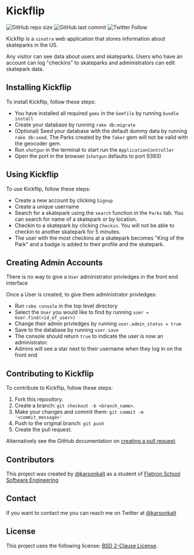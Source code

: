 # Kickflip

<!--- These are examples. See https://shields.io for others or to customize this set of shields. You might want to include dependencies, project status and licence info here --->
![GitHub repo size](https://img.shields.io/github/repo-size/karsonkalt/kickflip)
![GitHub last commit](https://img.shields.io/github/last-commit/karsonkalt/kickflip)
![Twitter Follow](https://img.shields.io/twitter/follow/karsonkalt?style=social)

Kickflip is a `sinatra` web application that stores information about skateparks in the US.

Any visitor can see data about users and skateparks. Users who have an account can log "checkins" to skateparks and administrators can edit skatepark data.

## Installing Kickflip

To install Kickflip, follow these steps:
* You have installed all required `gems` in the `Gemfile` by running `bundle install`
* Create your database by running `rake db:migrate`
* (Optional) Seed your database with the default dummy data by running `rake db:seed`. The Parks created by the `faker` gem will not be valid with the geocoder gem.
* Run `shotgun` in the terminal to start run the `ApplicationController`
* Open the port in the browser (`shotgun` defaults to port 9393)

## Using Kickflip

To use Kickflip, follow these steps:

* Create a new account by clicking `Signup`
* Create a unique username
* Search for a skatepark using the `search` function in the `Parks` tab. You can search for name of a skatepark or by location.
* Checkin to a skatepark by clicking `Checkin`. You will not be able to checkin to another skatepark for 5 minutes.
* The user with the most checkins at a skatepark becomes "King of the Park" and a badge is added to their profile and the skatepark.

## Creating Admin Accounts

There is no way to give a `User` administrator privledges in the front end interface

Once a User is created, to give them administrator privledges:

* Run `rake console` in the top level directory
* Select the `User` you would like to find by running `user = User.find(<id_of_user>)`
* Change their admin privledges by running `user.admin_status = true`
* Save to the database  by running `user.save`
* The console should return `true` to indicate the user is now an administrator.
* Admins will see a star next to their username when they log in on the front end

## Contributing to Kickflip
To contribute to Kickflip, follow these steps:

1. Fork this repository.
2. Create a branch: `git checkout -b <branch_name>`.
3. Make your changes and commit them: `git commit -m '<commit_message>'`
4. Push to the original branch: `git push`
5. Create the pull request.

Alternatively see the GitHub documentation on [creating a pull request](https://help.github.com/en/github/collaborating-with-issues-and-pull-requests/creating-a-pull-request).

## Contributors

This project was created by [@karsonkalt](https://github.com/karsonkalt) as a student of [Flatiron School Software Engineering](https://flatironschool.com/)

## Contact

If you want to contact me you can reach me on Twitter at [@karsonkalt](http://www.twitter.com/karsonkalt)

## License
<!--- If you're not sure which open license to use see https://choosealicense.com/--->

This project uses the following license: [BSD 2-Clause License](</LICENSE.txt>).